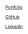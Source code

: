 [Portfolio](https://malgorzatapick.eu/)

[GitHub](http://github.com/margareta75)

[LinkedIn](https://www.linkedin.com/in/malgorzatapick/)
